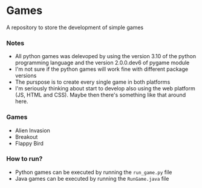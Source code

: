 # Games
A repository to store the development of simple games

### Notes
- All python games was delevoped by using the version 3.10 of the python programming language and the version 2.0.0.dev6 of pygame module
- I'm not sure if the python games will work fine with different package versions
- The purspose is to create every single game in both platforms
- I'm seriously thinking about start to develop also using the web platform (JS, HTML and CSS). Maybe then there's something like that around here.

### Games
- Alien Invasion
- Breakout
- Flappy Bird


### How to run?
- Python games can be executed by running the ```run_game.py``` file
- Java games can be executed by running the ```RunGame.java``` file
